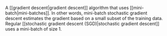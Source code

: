 
A [[gradient descent|gradient descent]] algorithm that uses
[[mini-batch|mini-batches]]. In other words, mini-batch stochastic
gradient descent estimates the gradient based on a small subset of the
training data. Regular [[stochastic gradient descent (SGD)|stochastic gradient descent]] uses a
mini-batch of size 1.

